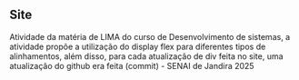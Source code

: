 ## Site
Atividade da matéria de LIMA do curso de Desenvolvimento de sistemas, a atividade propõe a utilização do display flex para diferentes tipos de alinhamentos, além disso, para cada atualização de div feita no site, uma atualização do github era feita (commit) - SENAI de Jandira 2025
